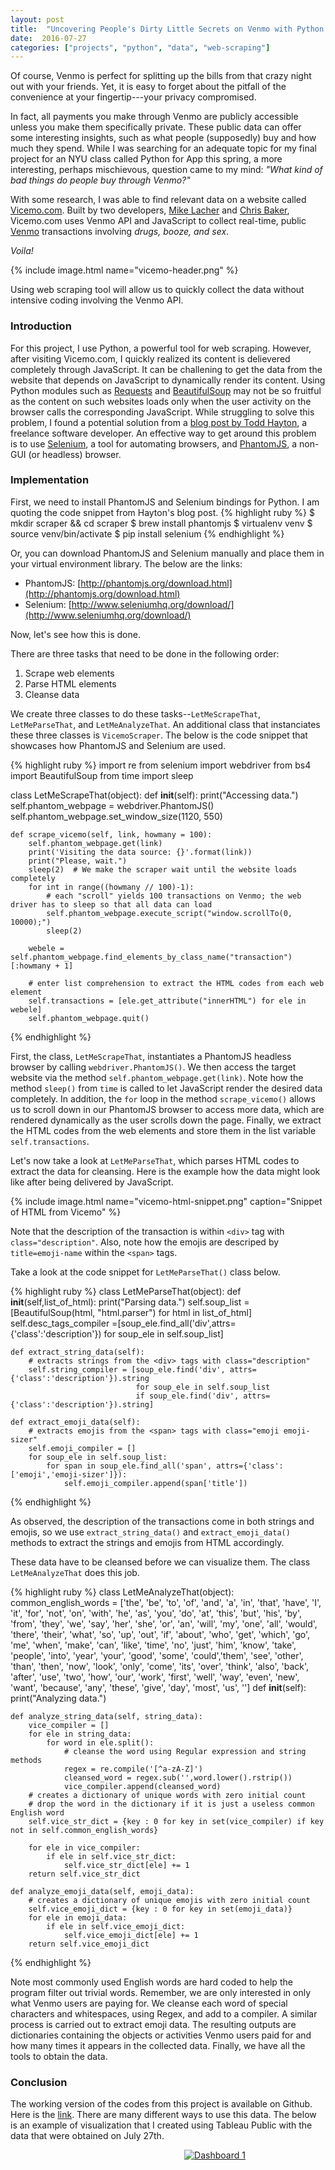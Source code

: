 ```yaml
---
layout: post
title:  "Uncovering People's Dirty Little Secrets on Venmo with Python Web Scraper"
date:  2016-07-27
categories: ["projects", "python", "data", "web-scraping"]
---
```



Of course, Venmo is perfect for splitting up the bills from that crazy night out with your friends. Yet, it is easy to forget about the pitfall of the convenience at your fingertip---your privacy compromised.


In fact, all payments you make through Venmo are publicly accessible unless you make them specifically private. These public data can offer some interesting insights, such as what people (supposedly) buy and how much they spend. While I was searching for an adequate topic for my final project for an NYU class called Python for App this spring, a more interesting, perhaps mischievous, question came to my mind: *"What kind of bad things do people buy through Venmo?"*


With some research, I was able to find relevant data on a website called [Vicemo.com](http://www.vicemo.com/). Built by two developers, [Mike Lacher](http://mikelacher.com/) and [Chris Baker](http://ilovechrisbaker.com/), Vicemo.com uses Venmo API and JavaScript to collect real-time, public [Venmo](http://www.venmo.com/) transactions involving *drugs, booze, and sex*.


*Voila!* 


{% include image.html name="vicemo-header.png" %}


Using web scraping tool will allow us to quickly collect the data without intensive coding involving the Venmo API.


### Introduction


For this project, I use Python, a powerful tool for web scraping. However, after visiting Vicemo.com, I quickly realized its content is delievered completely through JavaScript. It can be challening to get the data from the website that depends on JavaScript to dynamically render its content. Using Python modules such as [Requests](http://docs.python-requests.org/en/master/) and [BeautifulSoup](https://www.crummy.com/software/BeautifulSoup/) may not be so fruitful as the content on such websites loads only when the user activity on the browser calls the corresponding JavaScript. While struggling to solve this problem, I found a potential solution from a [blog post by Todd Hayton](http://toddhayton.com/2015/02/03/scraping-with-python-selenium-and-phantomjs/), a freelance software developer. An effective way to get around this problem is to use [Selenium](http://www.seleniumhq.org/), a tool for automating browsers, and [PhantomJS](http://phantomjs.org/), a non-GUI (or headless) browser. 


### Implementation


First, we need to install PhantomJS and Selenium bindings for Python. I am quoting the code snippet from Hayton's blog post.
{% highlight ruby %}
$ mkdir scraper && cd scraper
$ brew install phantomjs
$ virtualenv venv
$ source venv/bin/activate
$ pip install selenium
{% endhighlight %}

Or, you can download PhantomJS and Selenium manually and place them in your virtual environment library. The below are the links:

- PhantomJS: [http://phantomjs.org/download.html](http://phantomjs.org/download.html)
- Selenium: [http://www.seleniumhq.org/download/](http://www.seleniumhq.org/download/)


Now, let's see how this is done. 


There are three tasks that need to be done in the following order:

1. Scrape web elements
2. Parse HTML elements
3. Cleanse data


We create three classes to do these tasks--`LetMeScrapeThat`, `LetMeParseThat`, and `LetMeAnalyzeThat`. An additional class that instanciates these three classes is `VicemoScraper`. The below is the code snippet that showcases how PhantomJS and Selenium are used.

{% highlight ruby %}
import re
from selenium import webdriver
from bs4 import BeautifulSoup
from time import sleep


class LetMeScrapeThat(object):
    def __init__(self):
        print("Accessing data.")
        self.phantom_webpage = webdriver.PhantomJS()
        self.phantom_webpage.set_window_size(1120, 550)

    def scrape_vicemo(self, link, howmany = 100):
        self.phantom_webpage.get(link)
        print('Visiting the data source: {}'.format(link))
        print("Please, wait.")
        sleep(2)  # We make the scraper wait until the website loads completely
        for int in range((howmany // 100)-1):
            # each "scroll" yields 100 transactions on Venmo; the web driver has to sleep so that all data can load
            self.phantom_webpage.execute_script("window.scrollTo(0, 10000);")
            sleep(2)

        webele = self.phantom_webpage.find_elements_by_class_name("transaction")[:howmany + 1]

        # enter list comprehension to extract the HTML codes from each web element
        self.transactions = [ele.get_attribute("innerHTML") for ele in webele]
        self.phantom_webpage.quit()
{% endhighlight %}

First, the class, `LetMeScrapeThat`, instantiates a PhantomJS headless browser by calling `webdriver.PhantomJS()`. We then access the target website via the method `self.phantom_webpage.get(link)`. Note how the method `sleep()` from `time` is called to let JavaScript render the desired data completely. In addition, the `for` loop in the method `scrape_vicemo()` allows us to scroll down in our PhantomJS browser to access more data, which are rendered dynamically as the user scrolls down the page. Finally, we extract the HTML codes from the web elements and store them in the list variable `self.transactions`. 


Let's now take a look at `LetMeParseThat`, which parses HTML codes to extract the data for cleansing.
Here is the example how the data might look like after being delivered by JavaScript.

{% include image.html name="vicemo-html-snippet.png" caption="Snippet of HTML from Vicemo" %}

Note that the description of the transaction is within `<div>` tag with `class="description"`. Also, note how the emojis are descriped by `title=emoji-name` within the `<span>` tags.


Take a look at the code snippet for `LetMeParseThat()` class below.

{% highlight ruby %}
class LetMeParseThat(object):
    def __init__(self,list_of_html):
        print("Parsing data.")
        self.soup_list = [BeautifulSoup(html, "html.parser") for html in list_of_html]
        self.desc_tags_compiler =[soup_ele.find_all('div',attrs={'class':'description'}) for soup_ele in self.soup_list]

    def extract_string_data(self):
        # extracts strings from the <div> tags with class="description"
        self.string_compiler = [soup_ele.find('div', attrs={'class':'description'}).string
                                for soup_ele in self.soup_list
                                if soup_ele.find('div', attrs={'class':'description'}).string]

    def extract_emoji_data(self):
        # extracts emojis from the <span> tags with class="emoji emoji-sizer"
        self.emoji_compiler = []
        for soup_ele in self.soup_list:
            for span in soup_ele.find_all('span', attrs={'class':['emoji','emoji-sizer']}):
                self.emoji_compiler.append(span['title'])
{% endhighlight %}

As observed, the description of the transactions come in both strings and emojis, so we use `extract_string_data()` and `extract_emoji_data()` methods to extract the strings and emojis from HTML accordingly.


These data have to be cleansed before we can visualize them. The class `LetMeAnalyzeThat` does this job.

{% highlight ruby %}
class LetMeAnalyzeThat(object):
    common_english_words = ['the', 'be', 'to', 'of', 'and', 'a', 'in', 'that', 'have', 'I', 'it', 'for', 'not', 'on', 'with', 'he', 'as', 'you', 'do', 'at', 'this', 'but', 'his', 'by', 'from', 'they', 'we', 'say', 'her', 'she', 'or', 'an', 'will', 'my', 'one', 'all', 'would', 'there', 'their', 'what', 'so', 'up', 'out', 'if', 'about', 'who',	'get', 'which', 'go', 'me', 'when', 'make', 'can', 'like', 'time', 'no', 'just', 'him', 'know', 'take', 'people', 'into', 'year', 'your', 'good', 'some', 'could','them', 'see', 'other', 'than', 'then', 'now', 'look', 'only', 'come', 'its', 'over', 'think', 'also', 'back', 'after', 'use', 'two', 'how',	'our', 'work', 'first',	'well',	'way', 'even', 'new',	'want', 'because', 'any', 'these', 'give', 'day', 'most', 'us', '']
    def __init__(self):
        print("Analyzing data.")

    def analyze_string_data(self, string_data):
        vice_compiler = []
        for ele in string_data:
            for word in ele.split():
                # cleanse the word using Regular expression and string methods
                regex = re.compile('[^a-zA-Z]')
                cleansed_word = regex.sub('',word.lower().rstrip())
                vice_compiler.append(cleansed_word)
        # creates a dictionary of unique words with zero initial count
        # drop the word in the dictionary if it is just a useless common English word
        self.vice_str_dict = {key : 0 for key in set(vice_compiler) if key not in self.common_english_words}

        for ele in vice_compiler:
            if ele in self.vice_str_dict:
                self.vice_str_dict[ele] += 1
        return self.vice_str_dict

    def analyze_emoji_data(self, emoji_data):
        # creates a dictionary of unique emojis with zero initial count
        self.vice_emoji_dict = {key : 0 for key in set(emoji_data)}
        for ele in emoji_data:
            if ele in self.vice_emoji_dict:
                self.vice_emoji_dict[ele] += 1
        return self.vice_emoji_dict
{% endhighlight %}

Note most commonly used English words are hard coded to help the program filter out trivial words. Remember, we are only interested in only what Venmo users are paying for. 
We cleanse each word of special characters and whitespaces, using Regex, and add to a compiler. A similar process is carried out to extract emoji data. The resulting outputs are dictionaries containing the objects or activities Venmo users paid for and how many times it appears in the collected data. Finally, we have all the tools to obtain the data. 


### Conclusion

The working version of the codes from this project is available on Github. Here is the [link](https://github.com/kennylee15/vicemo_scraper). There are many different ways to use this data. The below is an example of visualization that I created using Tableau Public with the data that were obtained on July 27th.


<center>
<script type='text/javascript' src='https://public.tableau.com/javascripts/api/viz_v1.js'></script><div class='tableauPlaceholder' style='width: 654px; height: 646px;'><noscript><a href='#'><img alt='Dashboard 1 ' src='https:&#47;&#47;public.tableau.com&#47;static&#47;images&#47;Vi&#47;Vicemo&#47;Dashboard1&#47;1_rss.png' style='border: none' /></a></noscript><object class='tableauViz' width='654' height='646' style='display:none;'><param name='host_url' value='https%3A%2F%2Fpublic.tableau.com%2F' /> <param name='site_root' value='' /><param name='name' value='Vicemo&#47;Dashboard1' /><param name='tabs' value='no' /><param name='toolbar' value='yes' /><param name='static_image' value='https:&#47;&#47;public.tableau.com&#47;static&#47;images&#47;Vi&#47;Vicemo&#47;Dashboard1&#47;1.png' /> <param name='animate_transition' value='yes' /><param name='display_static_image' value='yes' /><param name='display_spinner' value='yes' /><param name='display_overlay' value='yes' /><param name='display_count' value='yes' /></object></div>
</center>


